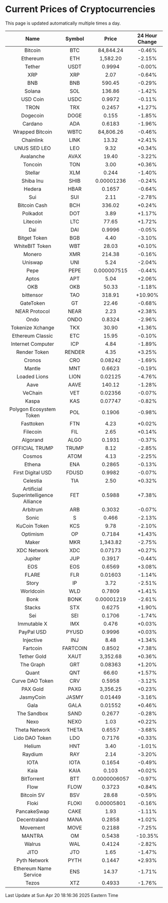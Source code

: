 # Current Prices of Cryptocurrencies
This page is updated automatically multiple times a day.

| Name | Symbol | Price | 24 Hour Change |
| :---: |:---:| :---: | :---: |
| Bitcoin | BTC | 84,844.24 | -0.46% |
| Ethereum | ETH | 1,582.20 | -2.15% |
| Tether | USDT | 0.9994 | -0.00% |
| XRP | XRP | 2.07 | -0.64% |
| BNB | BNB | 590.45 | -0.29% |
| Solana | SOL | 136.86 | -1.42% |
| USD Coin | USDC | 0.9972 | -0.11% |
| TRON | TRX | 0.2457 | +1.27% |
| Dogecoin | DOGE | 0.155 | -1.85% |
| Cardano | ADA | 0.6183 | -1.96% |
| Wrapped Bitcoin | WBTC | 84,806.26 | -0.46% |
| Chainlink | LINK | 13.32 | +2.41% |
| UNUS SED LEO | LEO | 9.32 | +0.34% |
| Avalanche | AVAX | 19.40 | -3.22% |
| Toncoin | TON | 3.00 | +0.36% |
| Stellar | XLM | 0.244 | -1.40% |
| Shiba Inu | SHIB | 0.00001236 | -0.24% |
| Hedera | HBAR | 0.1657 | -0.64% |
| Sui | SUI | 2.11 | -2.78% |
| Bitcoin Cash | BCH | 336.02 | +0.24% |
| Polkadot | DOT | 3.89 | +1.17% |
| Litecoin | LTC | 77.65 | +1.72% |
| Dai | DAI | 0.9996 | -0.05% |
| Bitget Token | BGB | 4.40 | -3.10% |
| WhiteBIT Token | WBT | 28.03 | +0.10% |
| Monero | XMR | 214.38 | -0.16% |
| Uniswap | UNI | 5.24 | -2.04% |
| Pepe | PEPE | 0.000007515 | -0.44% |
| Aptos | APT | 5.04 | +2.06% |
| OKB | OKB | 50.33 | -1.18% |
| bittensor | TAO | 318.91 | +10.90% |
| GateToken | GT | 22.46 | -0.68% |
| NEAR Protocol | NEAR | 2.23 | +2.38% |
| Ondo | ONDO | 0.8324 | -2.96% |
| Tokenize Xchange | TKX | 30.90 | +1.36% |
| Ethereum Classic | ETC | 15.95 | -0.10% |
| Internet Computer | ICP | 4.84 | -1.89% |
| Render Token | RENDER | 4.35 | +3.25% |
| Cronos | CRO | 0.08242 | -1.69% |
| Mantle | MNT | 0.6623 | -0.19% |
| Loaded Lions | LION | 0.02125 | -4.76% |
| Aave | AAVE | 140.12 | -1.28% |
| VeChain | VET | 0.02356 | -0.07% |
| Kaspa | KAS | 0.07747 | -0.82% |
| Polygon Ecosystem Token | POL | 0.1906 | -0.98% |
| Fasttoken | FTN | 4.23 | +0.02% |
| Filecoin | FIL | 2.65 | +0.14% |
| Algorand | ALGO | 0.1931 | -0.37% |
| OFFICIAL TRUMP | TRUMP | 8.12 | -2.85% |
| Cosmos | ATOM | 4.13 | -2.25% |
| Ethena | ENA | 0.2865 | -0.13% |
| First Digital USD | FDUSD | 0.9982 | -0.07% |
| Celestia | TIA | 2.50 | +0.32% |
| Artificial Superintelligence Alliance | FET | 0.5988 | +7.38% |
| Arbitrum | ARB | 0.3032 | -0.07% |
| Sonic | S | 0.466 | -2.13% |
| KuCoin Token | KCS | 9.78 | -2.10% |
| Optimism | OP | 0.7184 | +1.43% |
| Maker | MKR | 1,343.82 | -2.75% |
| XDC Network | XDC | 0.07173 | +0.27% |
| Jupiter | JUP | 0.3917 | -0.44% |
| EOS | EOS | 0.6569 | +3.08% |
| FLARE | FLR | 0.01603 | -1.14% |
| Story | IP | 3.72 | -2.51% |
| Worldcoin | WLD | 0.7809 | +1.41% |
| Bonk | BONK | 0.00001219 | -2.61% |
| Stacks | STX | 0.6275 | +1.90% |
| Sei | SEI | 0.1706 | -1.74% |
| Immutable X | IMX | 0.476 | +0.03% |
| PayPal USD | PYUSD | 0.9996 | +0.03% |
| Injective | INJ | 8.48 | +1.34% |
| Fartcoin | FARTCOIN | 0.8502 | +7.38% |
| Tether Gold | XAUT | 3,352.68 | +0.36% |
| The Graph | GRT | 0.08363 | +1.20% |
| Quant | QNT | 66.60 | +1.57% |
| Curve DAO Token | CRV | 0.5958 | -3.12% |
| PAX Gold | PAXG | 3,356.25 | +0.23% |
| JasmyCoin | JASMY | 0.01449 | -3.16% |
| Gala | GALA | 0.01552 | +0.46% |
| The Sandbox | SAND | 0.2677 | -0.28% |
| Nexo | NEXO | 1.03 | +0.22% |
| Theta Network | THETA | 0.6557 | -3.68% |
| Lido DAO Token | LDO | 0.7176 | +0.33% |
| Helium | HNT | 3.40 | -1.01% |
| Raydium | RAY | 2.14 | -3.20% |
| IOTA | IOTA | 0.1654 | -0.49% |
| Kaia | KAIA | 0.103 | +0.02% |
| BitTorrent | BTT | 0.0000006057 | -0.97% |
| Flow | FLOW | 0.3723 | +0.84% |
| Bitcoin SV | BSV | 28.68 | -0.59% |
| Floki | FLOKI | 0.00005801 | -0.16% |
| PancakeSwap | CAKE | 1.93 | -1.11% |
| Decentraland | MANA | 0.2858 | +1.02% |
| Movement | MOVE | 0.2188 | -7.25% |
| MANTRA | OM | 0.5438 | -10.35% |
| Walrus | WAL | 0.4124 | -2.82% |
| JITO | JTO | 1.65 | -1.47% |
| Pyth Network | PYTH | 0.1447 | +2.93% |
| Ethereum Name Service | ENS | 14.37 | -1.71% |
| Tezos | XTZ | 0.4933 | -1.76% |

Last Update at Sun Apr 20 18:16:36 2025 Eastern Time